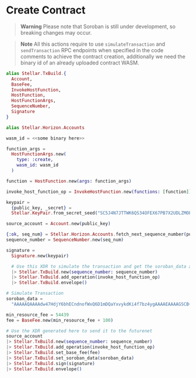# Create Contract
> **Warning**
> Please note that Soroban is still under development, so breaking changes may occur.

> **Note**
> All this actions require to use `simulateTransaction` and `sendTransaction` RPC endpoints when specified in the code comments to achieve the contract creation, additionally we need the binary id of an already uploaded contract WASM.

```elixir
alias Stellar.TxBuild.{
  Account,
  BaseFee,
  InvokeHostFunction,
  HostFunction,
  HostFunctionArgs,
  SequenceNumber,
  Signature
}

alias Stellar.Horizon.Accounts

wasm_id = <<some binary here>>

function_args =
  HostFunctionArgs.new(
    type: :create,
    wasm_id: wasm_id
  )

function = HostFunction.new(args: function_args)

invoke_host_function_op = InvokeHostFunction.new(functions: [function])

keypair =
  {public_key, _secret} =
  Stellar.KeyPair.from_secret_seed("SC5J4N7JTTWK6QS34OFEX67PB7X2UDLZMOPX2ORA5KTPQHFCESBKZ46D")

source_account = Account.new(public_key)

{:ok, seq_num} = Stellar.Horizon.Accounts.fetch_next_sequence_number(public_key)
sequence_number = SequenceNumber.new(seq_num)

signature =
  Signature.new(keypair)

  # Use this XDR to simulate the transaction and get the soroban_data and min_resource_fee
  |> Stellar.TxBuild.new(sequence_number: sequence_number)
  |> Stellar.TxBuild.add_operation(invoke_host_function_op)
  |> Stellar.TxBuild.envelope()

# Simulate Transaction
soroban_data =
  "AAAAAQAAAAdw47HdjY6bhECndnofWxQ6D1mDQaYxvykdKi4f7bz4ygAAAAEAAAAGSCB+H17w48TbOf0PtCgDnGu0zOOzuVjMYSzmMYZOD0kAAAAUAAFCiwAAQ1QAAACAAAAAqAAAAAAAAAAhAAAAAA=="

min_resource_fee = 54439
fee = BaseFee.new(min_resource_fee + 100)

# Use the XDR generated here to send it to the futurenet
source_account
|> Stellar.TxBuild.new(sequence_number: sequence_number)
|> Stellar.TxBuild.add_operation(invoke_host_function_op)
|> Stellar.TxBuild.set_base_fee(fee)
|> Stellar.TxBuild.set_soroban_data(soroban_data)
|> Stellar.TxBuild.sign(signature)
|> Stellar.TxBuild.envelope()

```
